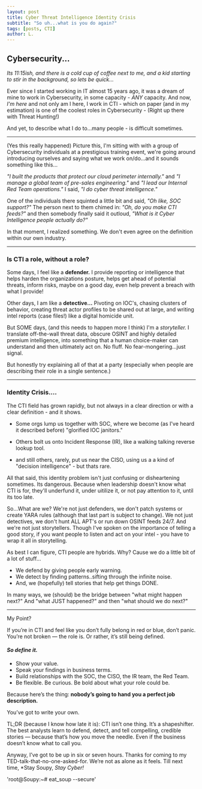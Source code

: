 ```yaml
---
layout: post
title: Cyber Threat Intelligence Identity Crisis
subtitle: "So uh...what is you do again?"
tags: [posts, CTI]
author: L.
---
```


## Cybersecurity...
*Its 11:15ish, and there is a cold cup of coffee next to me, and a kid starting to stir in the background, so lets be quick...*

Ever since I started working in IT almost 15 years ago, it was a dream of mine to work in Cybersecurity, in some capacity - *ANY* capacity. And now, *I'm here* and not only am I here, I work in CTI - which on paper (and in my estimation) is one of the coolest roles in Cybersecurity - (Right up there with Threat Hunting!)

And yet, to describe what I do to...many people - is difficult sometimes.

-----------------------
(Yes this really happened)
Picture this, I'm sitting with with a group of Cybersecurity individuals at a prestigious training event, we're going around introducing ourselves and saying what we work on/do...and it sounds something like this...

*"I built the products that protect our cloud perimeter internally."* and *"I manage a global team of pre-sales engineering."* and *"I lead our Internal Red Team operations."* I said, *"I do cyber threat intelligence."*

One of the individuals there squinted a little bit and said, *"Oh like, SOC support?"* The person next to them chimed in: *"Oh, do you make CTI feeds?"* and then somebody finally said it outloud, *"What is it Cyber Intelligence people actually do?"*

In that moment, I realized something. We don't even agree on the definition within our own industry.

--------------------

### Is CTI a role, without a role?

Some days, I feel like a **defender.**
I provide reporting or intelligence that helps harden the organizations posture, helps get ahead of potential threats, inform risks, maybe on a good day, even help prevent a breach with what I provide!

Other days, I am like a **detective...**
Pivoting on IOC's, chasing clusters of behavior, creating threat actor profiles to be shared out at large, and writing intel reports (case files!) like a digital homicide unit.

But SOME days, (and this needs to happen more I think) I'm a *storyteller.*
I translate off-the-wall threat data, obscure OSINT and highly detailed premium intelligence, into something that a human choice-maker can understand and then ultimately act on. No fluff. No fear-mongering...just signal.

But honestly try explaining all of that at a party (especially when people are describing their role in a single sentence.)

---------------------

### Identity Crisis....

The CTI field has grown rapidly, but not always in a clear direction or with a clear definition - and it shows.

- Some orgs lump us together with SOC, where we become (as I've heard it described before) "glorified IOC janitors."

- Others bolt us onto Incident Response (IR), like a walking talking reverse lookup tool.

- and still others, rarely, put us near the CISO, using us a a kind of "decision intelligence" - but thats rare.

All that said, this identity problem isn't just confusing or disheartening sometimes. Its dangerous. Because when leadership doesn't know what CTI is for, they'll underfund it, under uitilize it, or not pay attention to it, until its too late.

So...What are we? We're not just defenders, we don't patch systems or create YARA rules (although that last part is subject to change). We not just detectives, we don't hunt ALL APT's or run down OSINT feeds 24/7. And we're not just storytellers. Though I've spoken on the importance of telling a good story, if you want people to listen and act on your intel - you have to wrap it all in storytelling.

As best I can figure, CTI people are hybrids. Why? Cause we do a little bit of a lot of stuff...

- We defend by giving people early warning.
- We detect by finding patterns..sifting through the infinite noise.
- And, we (hopefully) tell stories that help get things DONE.

In many ways, we (should) be the bridge between "what might happen next?" And "what JUST happened?" and then "what should we do next?"

----------------------

My Point?

If you’re in CTI and feel like you don’t fully belong in red or blue, don’t panic.
You’re not broken — the role is. Or rather, it’s still being defined.

#### *So define it.*
- Show your value.
- Speak your findings in business terms.
- Build relationships with the SOC, the CISO, the IR team, the Red Team.
- Be flexible. Be curious. Be bold about what your role could be.

Because here’s the thing: **nobody’s going to hand you a perfect job description.**

You’ve got to write your own.

TL;DR (because I know how late it is):
CTI isn’t one thing. It’s a shapeshifter. The best analysts learn to defend, detect, and tell compelling, credible stories — because that’s how you move the needle. Even if the business doesn’t know what to call you.

Anyway, I’ve got to be up in six or seven hours. Thanks for coming to my TED-talk-that-no-one-asked-for. We’re not as alone as it feels. Till next time, *Stay Soupy, *Stay Cyber!*


'root@Soupy:~# eat_soup --secure'
